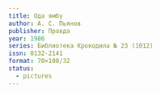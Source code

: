 ```yaml
---
title: Ода ямбу
author: А. С. Пьянов
publisher: Правда
year: 1986
series: Библиотека Крокодила № 23 (1012)
issn: 0132-2141
format: 70×108/32
status:
  - pictures
---
```

